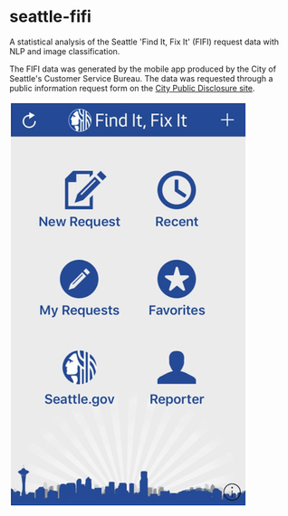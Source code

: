 # seattle-fifi
A statistical analysis of the Seattle 'Find It, Fix It' (FIFI) request data with NLP and image classification.

The FIFI data was generated by the mobile app produced by the City of Seattle's Customer Service Bureau. The data was requested through a public information request form on the [City Public Disclosure site](http://www.seattle.gov/public-records).  

![fifi app home screen](images/fifi_app_home_screen.png)  
